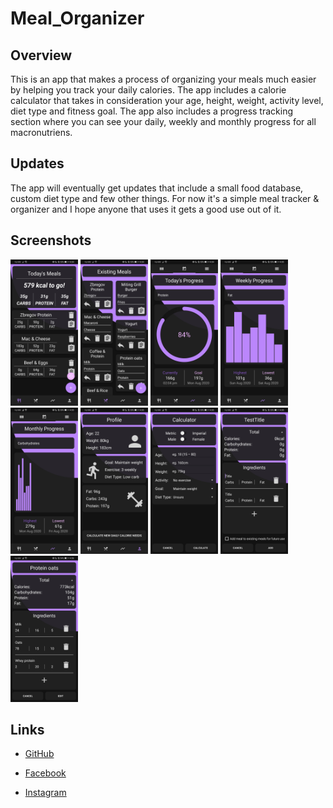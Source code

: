 # Meal_Organizer

## Overview
This is an app that makes a process of organizing your meals much easier by helping you track your daily calories.
The app includes a calorie calculator that takes in consideration your age, height, weight, activity level, diet type and fitness goal.
The app also includes a progress tracking section where you can see your daily, weekly and monthly progress for all macronutriens.

## Updates
The app will eventually get updates that include a small food database, custom diet type and few other things.
For now it's a simple meal tracker & organizer and I hope anyone that uses it gets a good use out of it.

## Screenshots
<img src="meal_planner_1.jpg" width="108" height="234"> <img src="meal_planner_2.jpg" width="108" height="234"> <img src="meal_planner_3.jpg" width="108" height="234"> <img src="meal_planner_4.jpg" width="108" height="234"> <img src="meal_planner_5.jpg" width="108" height="234"> <img src="meal_planner_6.jpg" width="108" height="234"> <img src="meal_planner_7.jpg" width="108" height="234"> <img src="meal_planner_8.jpg" width="108" height="234"> <img src="meal_planner_9.jpg" width="108" height="234">

## Links
* [GitHub](https://github.com/jerinic-dusan)

* [Facebook](https://www.facebook.com/dusan.jerinic.7/)

* [Instagram](https://www.instagram.com/jerinic_/)
